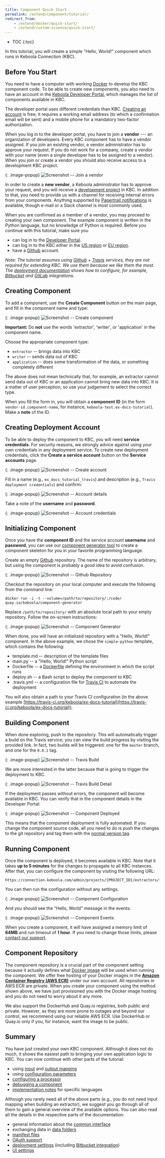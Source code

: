 ```yaml
---
title: Component Quick Start
permalink: /extend/component/tutorial/
redirect_from:
    - /extend/docker/quick-start/
    - /extend/custom-science/quick-start/
---
```


* TOC
{:toc}

In this tutorial, you will create a simple "Hello, World!" component which runs in
Keboola Connection (KBC).

## Before You Start
You need to have a computer with working [Docker](https://www.docker.com/what-docker) to develop the KBC component code.
To be able to create new components, you also need to have an account in the [Keboola Developer Portal](https://components.keboola.com/),
which manages the list of components available in KBC.

The developer portal uses different credentials than KBC. [Creating an account](https://components.keboola.com/auth/create-account) is free; it requires a working email address
(to which a confirmation email will be sent) and a mobile phone for a mandatory two-factor authorization.

When you log in to the developer portal, you have to join a **vendor** --- an organization of
developers. Every KBC component has to have a vendor assigned. If you join an existing vendor, a
vendor administrator has to approve your request. If you do not work for a company, create a
vendor with your name (even a single developer has to be assigned to a vendor). When you join or create a vendor
you should also receive access to a development KBC project.

{: .image-popup}
![Screenshot -- Join a vendor](/extend/component/tutorial/join-vendor.png)

In order to create a **new vendor**, a Keboola administrator has to approve your request, and you will
receive a [development project](/#development-project) in KBC. In addition to that, you need to provide us
with a channel for receiving internal errors from your components. Anything supported
by [Papertrail notifications](https://help.papertrailapp.com/kb/how-it-works/alerts#supported-services)
is available, though e-mail or a Slack channel is most commonly used.

When you are confirmed as a member of a vendor, you may proceed to creating your own component.
The example component is written in the Python language, but no knowledge of Python is required.
Before you continue with this tutorial, make sure you

- can log in to the [Developer Portal](https://components.keboola.com/).
- can log in to the KBC either in the [US region](https://connection.keboola.com) or [EU region](https://connection.eu-central-1.keboola.com/).
- have a [Github](https://github.com/) account.

*Note: The tutorial assumes using [Github](https://github.com/) + [Travis](https://travis-ci.org/) services, they are not required for extending KBC.
We use them because we like them the most. The [deployment documentation](/extend/component/deployment/) shows how to configure,
for example, [Bitbucket](/extend/component/deployment/#bitbucket-integration) and [GitLab](/extend/component/deployment/#gitlab-integration)
integrations.*

## Creating Component
To add a component, use the **Create Component** button on the main page, and fill in the component name and type:

{: .image-popup}
![Screenshot -- Create component](/extend/component/tutorial/create-component-2.png)

**Important:** Do **not** use the words 'extractor', 'writer', or 'application' in the component name.

Choose the appropriate component type:

- `extractor` -- brings data into KBC
- `writer` -- sends data out of KBC
- `application` -- does some transformation of the data, or something completely different

The above does not mean technically that, for example, an extractor cannot send data out of KBC
or an application cannot bring new data into KBC. It is a matter of user perception,
so use your judgement to select the correct type.

When you fill the form in, you will obtain a **component ID** (in the
form `vendor-id.component-name`, for instance, `keboola-test.ex-docs-tutorial`). Make a **note** of the ID.

## Creating Deployment Account
To be able to deploy the component to KBC, you will need **service credentials**. For security
reasons, we strongly advice against using your own credentials in any deployment service. To create
new deployment credentials, click the **Create a service account** button on the **Service accounts** page.

{: .image-popup}
![Screenshot -- Create account](/extend/component/tutorial/service-account-1.png)

Fill in a name (e.g., `ex_docs_tutorial_travis`) and description (e.g., `Travis deployment credentials`) and confirm:

{: .image-popup}
![Screenshot -- Account details](/extend/component/tutorial/service-account-2.png)

Take a note of the **username** and **password**.

{: .image-popup}
![Screenshot -- Account credentials](/extend/component/tutorial/service-account-3.png)

## Initializing Component
Once you have the **component ID** and the service account **username** and **password**,
you can use our [component generator tool](https://github.com/keboola/component-generator) to create a component skeleton for you in your favorite programming language.

Create an empty [Github](https://github.com/) repository. The name of the repository is
arbitrary, but using the component is probably a good idea to avoid confusion.

{: .image-popup}
![Screenshot -- Github Repository](/extend/component/tutorial/github-repository.png)

Checkout the repository on your local computer and execute the following from the command line:

	docker run -i -t --volume=/path/to/repository/:/code/ quay.io/keboola/component-generator

Replace `/path/to/repository/` with an absolute local path to your empty repository. Follow
the on-screen instructions:

{: .image-popup}
![Screenshot -- Component Generator](/extend/component/tutorial/component-generator.png)

When done, you will have an initialized repository with a "Hello, World!" component.
In the above example, we chose the `simple-python` template, which contains the following:

- template.md -- description of the template files
- main.py -- a "Hello, World!" Python script
- Dockerfile -- a [Dockerfile](/extend/component/docker-tutorial/) defining the environment in which the script runs
- deploy.sh -- a Bash script to deploy the component to KBC
- .travis.yml -- a configuration file for [Travis CI](https://docs.travis-ci.com/) to automate the deployment

You will also obtain a path to your Travis CI configuration
(in the above example [https://travis-ci.org/keboola/ex-docs-tutorial](https://travis-ci.org/keboola/ex-docs-tutorial)).

## Building Component
When done exploring, push to the repository.
This will automatically trigger a build on the Travis service; you can view the build
progress by visiting the provided link. In fact, two builds will be triggered: one
for the `master` branch, and one for the `0.0.1` tag.

{: .image-popup}
![Screenshot -- Travis Build](/extend/component/tutorial/travis-build-1.png)

We are more interested in the latter because that is going to trigger the deployment to KBC.

{: .image-popup}
![Screenshot -- Travis Build Detail](/extend/component/tutorial/travis-build-2.png)

If the deployment passes without errors, the component will become available in KBC. You
can verify that in the component details in the Developer Portal:

{: .image-popup}
![Screenshot -- Component Deployed](/extend/component/tutorial/component-deployed.png)

This means that the component deployment is fully automated. If you change the component
source code, all you need to do is push the changes to the git repository and tag them
with the [normal version tag](https://semver.org/#spec-item-2).

## Running Component
Once the component is deployed, it becomes available in KBC. Note that it
takes **up to 5 minutes** for the changes to propagate to all KBC instances. After that,
you can configure the component by visiting the following URL:

    https://connection.keboola.com/admin/projects/{PROJECT_ID}/extractors/{COMPONENT_ID}

You can then run the configuration without any settings.

{: .image-popup}
![Screenshot -- Component Configuration](/extend/component/tutorial/component-configuration.png)

And you should see the "Hello, World" message in the events:

{: .image-popup}
![Screenshot -- Component Events](/extend/component/tutorial/hello-world.png)

When you create a component, it will have assigned a memory limit of **64MB** and
run timeout of **1 hour**. If you need to change those limits, please
[contact our support](mailto:support@keboola.com).

## Component Repository
The component repository is a crucial part of the component setting because it
actually defines what [Docker image](/extend/component/docker-tutorial/) will be used when running the component.
We offer free hosting of your Docker images in the **[Amazon Container Registry (AWS ECR)](https://aws.amazon.com/ecr/)** under our own account.
All repositories in AWS ECR are private. When you create your component using the method shown above, we
have just provisioned you with the Docker image hosting and you do not need to worry about it any more.

We also support the DockerHub and Quay.io registries, both public and private. However, as they are more prone to
outages and beyond our control, we recommend using our reliable AWS ECR. Use DockerHub or Quay.io only if you,
for instance, want the image to be public.

## Summary
You have just created your own KBC component. Although it does not do much, it shows the easiest path
to bringing your own application logic to KBC. You can now continue with other parts of the tutorial:

 - using [input](/extend/component/tutorial/input-mapping/) and
   [output mapping](/extend/component/tutorial/output-mapping/)
 - using [configuration parameters](/extend/component/tutorial/configuration/)
 - [configuring a processor](/extend/component/tutorial/processors/)
 - [debugging a component](/extend/component/tutorial/debugging/)
 - [implementation notes](/extend/component/implementation/) for specific languages

Although you rarely need all of the above parts (e.g., you do not need input mapping when building an extractor),
we suggest you go through all of them to gain a general overview of the available options. You can also read
all the details in the respective parts of the documentation:

- general information about the [common interface](/extend/common-interface/)
- exchanging data in [data folders](/extend/common-interface/folders/)
- [manifest files](/extend/common-interface/manifest-files/)
- [OAuth support](/extend/common-interface/oauth/)
- [deployment settings](/extend/component/deployment/) (including [Bitbucket integration](/extend/component/deployment/#bitbucket-integration))
- [UI settings](/extend/component/ui-options/)

